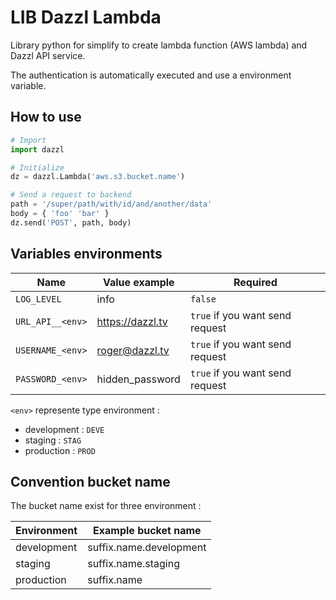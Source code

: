 # LIB Dazzl Lambda

Library python for simplify to create lambda function (AWS lambda) and Dazzl API service.

The authentication is automatically executed and use a environment variable.

## How to use

```python
# Import
import dazzl

# Initialize
dz = dazzl.Lambda('aws.s3.bucket.name')

# Send a request to backend
path = '/super/path/with/id/and/another/data'
body = { 'foo' 'bar' }
dz.send('POST', path, body)
```

## Variables environments

| Name             | Value example    | Required                        |
| --               | --               | --                              |
| `LOG_LEVEL`      | info             | `false`                         |
| `URL_API__<env>` | https://dazzl.tv | `true` if you want send request |
| `USERNAME_<env>` | roger@dazzl.tv   | `true` if you want send request |
| `PASSWORD_<env>` | hidden_password  | `true` if you want send request |

`<env>` represente type environment :
- development : `DEVE`
- staging :  `STAG`
- production : `PROD`

## Convention bucket name

The bucket name exist for three environment :

| Environment | Example bucket name     |
| --          | --                      |
| development | suffix.name.development |
| staging     | suffix.name.staging     |
| production  | suffix.name             |
